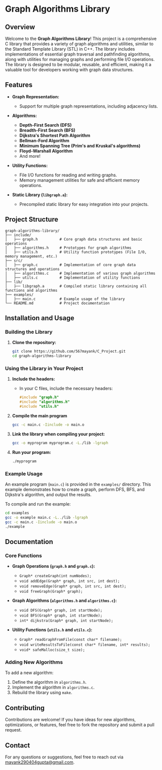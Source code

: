 # **Graph Algorithms Library**

## **Overview**

Welcome to the **Graph Algorithms Library**! This project is a comprehensive C library that provides a variety of graph algorithms and utilities, similar to the Standard Template Library (STL) in C++. The library includes implementations of essential graph traversal and pathfinding algorithms, along with utilities for managing graphs and performing file I/O operations. The library is designed to be modular, reusable, and efficient, making it a valuable tool for developers working with graph data structures.

## **Features**

- **Graph Representation:**
  - Support for multiple graph representations, including adjacency lists.
  
- **Algorithms:**
  - **Depth-First Search (DFS)**
  - **Breadth-First Search (BFS)**
  - **Dijkstra's Shortest Path Algorithm**
  - **Bellman-Ford Algorithm**
  - **Minimum Spanning Tree (Prim's and Kruskal's algorithms)**
  - **Floyd-Warshall Algorithm**
  - And more!

- **Utility Functions:**
  - File I/O functions for reading and writing graphs.
  - Memory management utilities for safe and efficient memory operations.

- **Static Library (`libgraph.a`):**
  - Precompiled static library for easy integration into your projects.

## **Project Structure**

```
graph-algorithms-library/
├── include/
│   ├── graph.h          # Core graph data structures and basic operations
│   ├── algorithms.h     # Prototypes for graph algorithms
│   ├── utils.h          # Utility function prototypes (File I/O, memory management, etc.)
├── src/
│   ├── graph.c          # Implementation of core graph data structures and operations
│   ├── algorithms.c     # Implementation of various graph algorithms
│   ├── utils.c          # Implementation of utility functions
├── lib/
│   ├── libgraph.a       # Compiled static library containing all functions and algorithms
├── examples/
│   ├── main.c           # Example usage of the library
└── README.md            # Project documentation
```

## **Installation and Usage**

### **Building the Library**

1. **Clone the repository:**

   ```bash
   git clone https://github.com/567mayank/C_Project.git
   cd graph-algorithms-library
   ```

### **Using the Library in Your Project**

1. **Include the headers:**
   - In your C files, include the necessary headers:

     ```c
     #include "graph.h"
     #include "algorithms.h"
     #include "utils.h"
     ```
2. **Compile the main program**

   ```bash
   gcc -c main.c -Iinclude -o main.o
   ```

3. **Link the library when compiling your project:**

   ```bash
   gcc -o myprogram myprogram.c -L./lib -lgraph
   ```

4. **Run your program:**

   ```bash
   ./myprogram
   ```

### **Example Usage**

An example program (`main.c`) is provided in the `examples/` directory. This example demonstrates how to create a graph, perform DFS, BFS, and Dijkstra's algorithm, and output the results.

To compile and run the example:

```bash
cd examples
gcc -o example main.c -L../lib -lgraph
gcc -c main.c -Iinclude -o main.o
./example
```

## **Documentation**

### **Core Functions**

- **Graph Operations (`graph.h` and `graph.c`):**
  - `Graph* createGraph(int numNodes);`
  - `void addEdge(Graph* graph, int src, int dest);`
  - `void removeEdge(Graph* graph, int src, int dest);`
  - `void freeGraph(Graph* graph);`

- **Graph Algorithms (`algorithms.h` and `algorithms.c`):**
  - `void DFS(Graph* graph, int startNode);`
  - `void BFS(Graph* graph, int startNode);`
  - `int* dijkstra(Graph* graph, int startNode);`

- **Utility Functions (`utils.h` and `utils.c`):**
  - `Graph* readGraphFromFile(const char* filename);`
  - `void writeResultsToFile(const char* filename, int* results);`
  - `void* safeMalloc(size_t size);`

### **Adding New Algorithms**

To add a new algorithm:

1. Define the algorithm in `algorithms.h`.
2. Implement the algorithm in `algorithms.c`.
3. Rebuild the library using `make`.

## **Contributing**

Contributions are welcome! If you have ideas for new algorithms, optimizations, or features, feel free to fork the repository and submit a pull request.

## **Contact**

For any questions or suggestions, feel free to reach out via [mayank290404gupta@gmail.com](mailto:email@example.com).